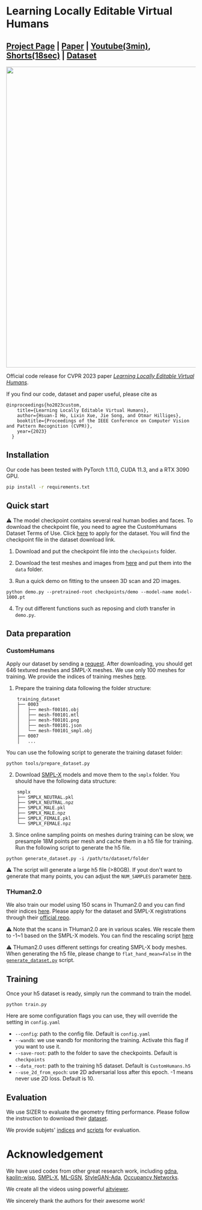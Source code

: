 # Learning Locally Editable Virtual Humans

## [Project Page](https://custom-humans.github.io/) | [Paper](https://openaccess.thecvf.com/content/CVPR2023/papers/Ho_Learning_Locally_Editable_Virtual_Humans_CVPR_2023_paper.pdf) | [Youtube(3min)](https://youtu.be/aT8ql5hB3ZM), [Shorts(18sec)](https://youtube.com/shorts/6LTXma_wn4c) | [Dataset](https://forms.gle/oY4PKUyhH6Qqd5YA9)

<img src="assets/teaser.gif" width="800"/> 

Official code release for CVPR 2023 paper [*Learning Locally Editable Virtual Humans*](https://custom-humans.github.io/).

If you find our code, dataset and paper useful, please cite as
```
@inproceedings{ho2023custom,
    title={Learning Locally Editable Virtual Humans},
    author={Hsuan-I Ho, Lixin Xue, Jie Song, and Otmar Hilliges},
    booktitle={Proceedings of the IEEE Conference on Computer Vision and Pattern Recognition (CVPR)},
    year={2023}
  }
```

## Installation
Our code has been tested with PyTorch 1.11.0, CUDA 11.3, and a RTX 3090 GPU.

```bash
pip install -r requirements.txt
```

## Quick start

⚠️ The model checkpoint contains several real human bodies and faces. To download the checkpoint file, you need to agree the CustomHumans Dataset Terms of Use. Click [here](https://forms.gle/oY4PKUyhH6Qqd5YA9) to apply for the dataset. You will find the checkpoint file in the dataset download link.

1. Download and put the checkpoint file into the `checkpoints` folder.

2. Download the test meshes and images from [here](https://files.ait.ethz.ch/projects/custom-humans/test.zip) and put them into the `data` folder.

3. Run a quick demo on fitting to the unseen 3D scan and 2D images.
```bash!
python demo.py --pretrained-root checkpoints/demo --model-name model-1000.pt
```

4. Try out different functions such as reposing and cloth transfer in `demo.py`. 

## Data preparation

### CustomHumans
Apply our dataset by sending a [request](https://forms.gle/oY4PKUyhH6Qqd5YA9). After downloading, you should get 646 textured meshes and SMPL-X meshes. We use only 100 meshes for training. We provide the indices of training meshes [here](https://github.com/custom-humans/editable-humans/blob/main/data/Custom_train.json).

1. Prepare the training data following the folder structure:
```
	training_dataset
	├── 0003
	│   ├── mesh-f00101.obj
	│   ├── mesh-f00101.mtl
	│   ├── mesh-f00101.png
	│   ├── mesh-f00101.json
	│   └── mesh-f00101_smpl.obj
	├── 0007
	│   ...

```
You can use the following script to generate the training dataset folder:
```bash!
python tools/prepare_dataset.py
```

2. Download [SMPL-X](https://smpl-x.is.tue.mpg.de/) models and move them to the `smplx` folder.
You should have the following data structure:
```
	smplx
	├── SMPLX_NEUTRAL.pkl
	├── SMPLX_NEUTRAL.npz
	├── SMPLX_MALE.pkl
	├── SMPLX_MALE.npz
	├── SMPLX_FEMALE.pkl
	└── SMPLX_FEMALE.npz
```
3. Since online sampling points on meshes during training can be slow, we presample 18M points per mesh and cache them in a h5 file for training. Run the following script to generate the h5 file.

```bash!
python generate_dataset.py -i /path/to/dataset/folder
```

⚠️ The script will generate a large h5 file (>80GB). If yout don't want to generate that many points, you can adjust the `NUM_SAMPLES` parameter [here](https://github.com/custom-humans/editable-humans/blob/main/generate_dataset.py#L18).

### THuman2.0

We also train our model using 150 scans in Thuman2.0 and you can find their indices [here](https://github.com/custom-humans/editable-humans/blob/main/data/THUMAN_train.json). Please apply for the dataset and SMPL-X registrations through their [official repo](https://github.com/ytrock/THuman2.0-Dataset).

⚠️ Note that the scans in THuman2.0 are in various scales. We rescale them to -1~1 based on the SMPL-X models. You can find the rescaling script [here](https://github.com/custom-humans/editable-humans/blob/main/tools/align_thuman.py)

⚠️ THuman2.0 uses different settings for creating SMPL-X body meshes. When generating the h5 file, please change to `flat_hand_mean=False` in the [`generate_dataset.py`](https://github.com/custom-humans/editable-humans/blob/main/generate_dataset.py#L42) script.

## Training

Once your h5 dataset is ready, simply run the command to train the model. 
```
python train.py 
```
Here are some configuration flags you can use, they will override the setting in `config.yaml`
* `--config`: path to the config file. Default is `config.yaml`
* `--wandb`: we use wandb for monitoring the training. Activate this flag if you want to use it.
* `--save-root`: path to the folder to save the checkpoints. Default is `checkpoints`
* `--data_root`: path to the training h5 dataset. Default is `CustomHumans.h5`
* `--use_2d_from_epoch`: use 2D adversarial loss after this epoch. -1 means never use 2D loss. Default is 10.

## Evaluation

We use SIZER to evaluate the geometry fitting performance. Please follow the instruction to download their [dataset](https://github.com/garvita-tiwari/sizer).

We provide subjets' [indices](https://github.com/custom-humans/editable-humans/blob/main/data/SIZER_test.json) and [scripts](https://github.com/custom-humans/editable-humans/blob/main/tools/evaluate.py) for evaluation. 

# Acknowledgement
We have used codes from other great research work, including [gdna](https://github.com/xuchen-ethz/gdna), [kaolin-wisp](https://github.com/NVIDIAGameWorks/kaolin-wisp), [SMPL-X](https://github.com/vchoutas/smplx), [ML-GSN](https://github.com/apple/ml-gsn/), [StyleGAN-Ada](https://github.com/NVlabs/stylegan2-ada-pytorch), [Occupancy Networks](https://github.com/autonomousvision/occupancy_networks). 

We create all the videos using powerful [aitviewer](https://eth-ait.github.io/aitviewer/).

We sincerely thank the authors for their awesome work!

